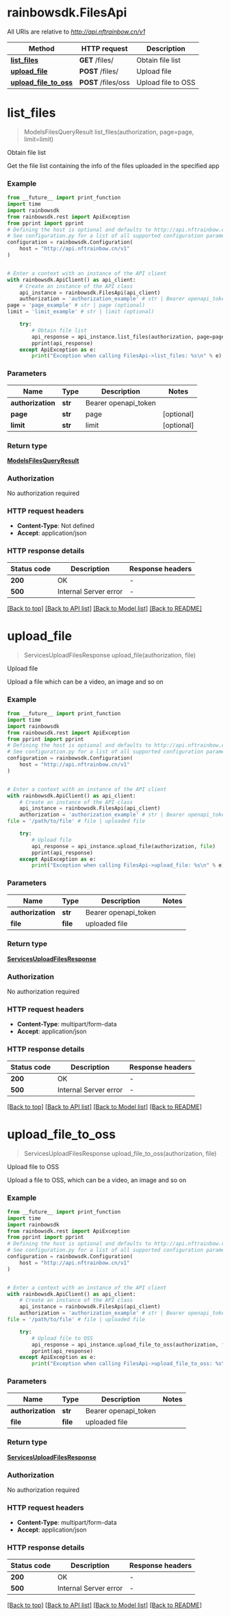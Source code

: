 # rainbowsdk.FilesApi

All URIs are relative to *http://api.nftrainbow.cn/v1*

Method | HTTP request | Description
------------- | ------------- | -------------
[**list_files**](FilesApi.md#list_files) | **GET** /files/ | Obtain file list
[**upload_file**](FilesApi.md#upload_file) | **POST** /files/ | Upload file
[**upload_file_to_oss**](FilesApi.md#upload_file_to_oss) | **POST** /files/oss | Upload file to OSS


# **list_files**
> ModelsFilesQueryResult list_files(authorization, page=page, limit=limit)

Obtain file list

Get the file list containing the info of the files uploaded in the specified app

### Example

```python
from __future__ import print_function
import time
import rainbowsdk
from rainbowsdk.rest import ApiException
from pprint import pprint
# Defining the host is optional and defaults to http://api.nftrainbow.cn/v1
# See configuration.py for a list of all supported configuration parameters.
configuration = rainbowsdk.Configuration(
    host = "http://api.nftrainbow.cn/v1"
)


# Enter a context with an instance of the API client
with rainbowsdk.ApiClient() as api_client:
    # Create an instance of the API class
    api_instance = rainbowsdk.FilesApi(api_client)
    authorization = 'authorization_example' # str | Bearer openapi_token
page = 'page_example' # str | page (optional)
limit = 'limit_example' # str | limit (optional)

    try:
        # Obtain file list
        api_response = api_instance.list_files(authorization, page=page, limit=limit)
        pprint(api_response)
    except ApiException as e:
        print("Exception when calling FilesApi->list_files: %s\n" % e)
```

### Parameters

Name | Type | Description  | Notes
------------- | ------------- | ------------- | -------------
 **authorization** | **str**| Bearer openapi_token | 
 **page** | **str**| page | [optional] 
 **limit** | **str**| limit | [optional] 

### Return type

[**ModelsFilesQueryResult**](ModelsFilesQueryResult.md)

### Authorization

No authorization required

### HTTP request headers

 - **Content-Type**: Not defined
 - **Accept**: application/json

### HTTP response details
| Status code | Description | Response headers |
|-------------|-------------|------------------|
**200** | OK |  -  |
**500** | Internal Server error |  -  |

[[Back to top]](#) [[Back to API list]](../README.md#documentation-for-api-endpoints) [[Back to Model list]](../README.md#documentation-for-models) [[Back to README]](../README.md)

# **upload_file**
> ServicesUploadFilesResponse upload_file(authorization, file)

Upload file

Upload a file which can be a video, an image and so on

### Example

```python
from __future__ import print_function
import time
import rainbowsdk
from rainbowsdk.rest import ApiException
from pprint import pprint
# Defining the host is optional and defaults to http://api.nftrainbow.cn/v1
# See configuration.py for a list of all supported configuration parameters.
configuration = rainbowsdk.Configuration(
    host = "http://api.nftrainbow.cn/v1"
)


# Enter a context with an instance of the API client
with rainbowsdk.ApiClient() as api_client:
    # Create an instance of the API class
    api_instance = rainbowsdk.FilesApi(api_client)
    authorization = 'authorization_example' # str | Bearer openapi_token
file = '/path/to/file' # file | uploaded file

    try:
        # Upload file
        api_response = api_instance.upload_file(authorization, file)
        pprint(api_response)
    except ApiException as e:
        print("Exception when calling FilesApi->upload_file: %s\n" % e)
```

### Parameters

Name | Type | Description  | Notes
------------- | ------------- | ------------- | -------------
 **authorization** | **str**| Bearer openapi_token | 
 **file** | **file**| uploaded file | 

### Return type

[**ServicesUploadFilesResponse**](ServicesUploadFilesResponse.md)

### Authorization

No authorization required

### HTTP request headers

 - **Content-Type**: multipart/form-data
 - **Accept**: application/json

### HTTP response details
| Status code | Description | Response headers |
|-------------|-------------|------------------|
**200** | OK |  -  |
**500** | Internal Server error |  -  |

[[Back to top]](#) [[Back to API list]](../README.md#documentation-for-api-endpoints) [[Back to Model list]](../README.md#documentation-for-models) [[Back to README]](../README.md)

# **upload_file_to_oss**
> ServicesUploadFilesResponse upload_file_to_oss(authorization, file)

Upload file to OSS

Upload a file to OSS, which can be a video, an image and so on

### Example

```python
from __future__ import print_function
import time
import rainbowsdk
from rainbowsdk.rest import ApiException
from pprint import pprint
# Defining the host is optional and defaults to http://api.nftrainbow.cn/v1
# See configuration.py for a list of all supported configuration parameters.
configuration = rainbowsdk.Configuration(
    host = "http://api.nftrainbow.cn/v1"
)


# Enter a context with an instance of the API client
with rainbowsdk.ApiClient() as api_client:
    # Create an instance of the API class
    api_instance = rainbowsdk.FilesApi(api_client)
    authorization = 'authorization_example' # str | Bearer openapi_token
file = '/path/to/file' # file | uploaded file

    try:
        # Upload file to OSS
        api_response = api_instance.upload_file_to_oss(authorization, file)
        pprint(api_response)
    except ApiException as e:
        print("Exception when calling FilesApi->upload_file_to_oss: %s\n" % e)
```

### Parameters

Name | Type | Description  | Notes
------------- | ------------- | ------------- | -------------
 **authorization** | **str**| Bearer openapi_token | 
 **file** | **file**| uploaded file | 

### Return type

[**ServicesUploadFilesResponse**](ServicesUploadFilesResponse.md)

### Authorization

No authorization required

### HTTP request headers

 - **Content-Type**: multipart/form-data
 - **Accept**: application/json

### HTTP response details
| Status code | Description | Response headers |
|-------------|-------------|------------------|
**200** | OK |  -  |
**500** | Internal Server error |  -  |

[[Back to top]](#) [[Back to API list]](../README.md#documentation-for-api-endpoints) [[Back to Model list]](../README.md#documentation-for-models) [[Back to README]](../README.md)

